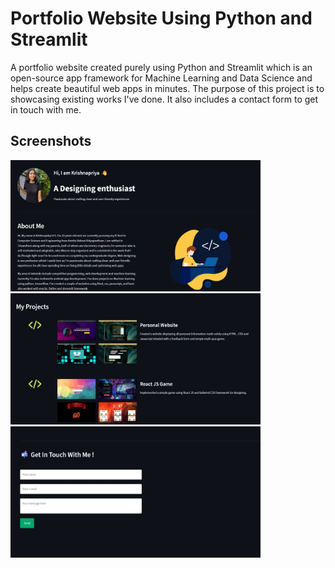 
# Portfolio Website Using Python and Streamlit

A portfolio website created purely using Python and Streamlit which is an open-source app framework for Machine Learning and Data Science and helps create beautiful web apps in minutes. The purpose of this project is to showcasing existing works I've done. It also includes a contact form to get in touch with me. 

## Screenshots

<img src="https://github.com/krshnapriy/Portfolio-website-using-Python-and-Streamlit/blob/main/Screenshots/aboutme.jpeg" width="400" height="210" />
<img src="https://github.com/krshnapriy/Portfolio-website-using-Python-and-Streamlit/blob/main/Screenshots/myprojects.jpeg" width="400" height="210" />
<img src="https://github.com/krshnapriy/Portfolio-website-using-Python-and-Streamlit/blob/main/Screenshots/contactme.jpeg" width="400" height="210" />
